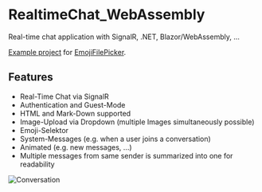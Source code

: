 # RealtimeChat_WebAssembly
Real-time chat application with SignalR, .NET, Blazor/WebAssembly, ...

[Example project](https://github.com/wsdt/RealtimeChat_WebAssembly/tree/master/WSDTChat) for [EmojiFilePicker](https://github.com/wsdt/Blazor_EmojiFilePicker).

## Features
* Real-Time Chat via SignalR
* Authentication and Guest-Mode
* HTML and Mark-Down supported
* Image-Upload via Dropdown (multiple Images simultaneously possible)
* Emoji-Selektor
* System-Messages (e.g. when a user joins a conversation)
* Animated (e.g. new messages, ...)
* Multiple messages from same sender is summarized into one for readability

<img src="https://github.com/wsdt/RealtimeChat_WebAssembly/blob/master/WSDTChat/Docs/Conversation.PNG" alt="Conversation" title="Example conversation" />
